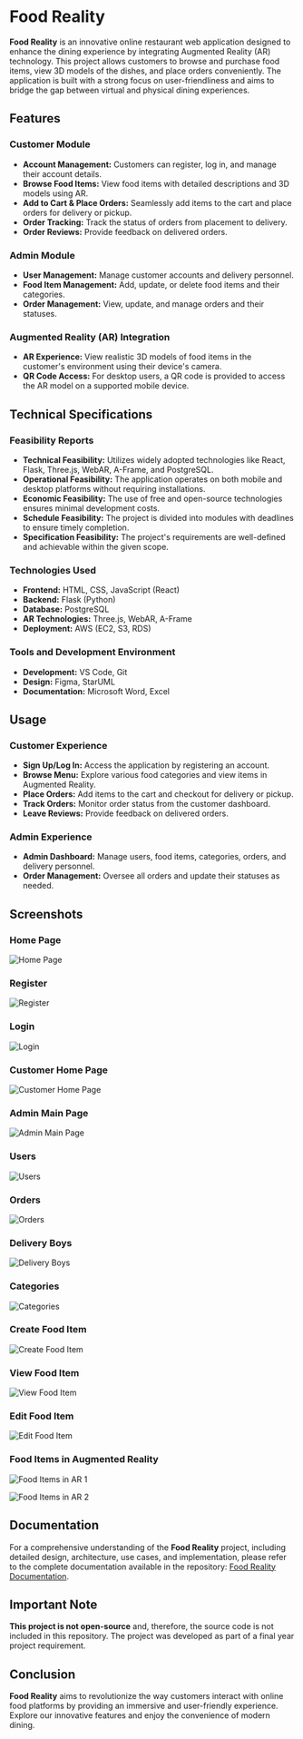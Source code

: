 # Food Reality

**Food Reality** is an innovative online restaurant web application designed to enhance the dining experience by integrating Augmented Reality (AR) technology. This project allows customers to browse and purchase food items, view 3D models of the dishes, and place orders conveniently. The application is built with a strong focus on user-friendliness and aims to bridge the gap between virtual and physical dining experiences.

## Features

### Customer Module

- **Account Management:** Customers can register, log in, and manage their account details.
- **Browse Food Items:** View food items with detailed descriptions and 3D models using AR.
- **Add to Cart & Place Orders:** Seamlessly add items to the cart and place orders for delivery or pickup.
- **Order Tracking:** Track the status of orders from placement to delivery.
- **Order Reviews:** Provide feedback on delivered orders.

### Admin Module

- **User Management:** Manage customer accounts and delivery personnel.
- **Food Item Management:** Add, update, or delete food items and their categories.
- **Order Management:** View, update, and manage orders and their statuses.

### Augmented Reality (AR) Integration

- **AR Experience:** View realistic 3D models of food items in the customer's environment using their device's camera.
- **QR Code Access:** For desktop users, a QR code is provided to access the AR model on a supported mobile device.

## Technical Specifications

### Feasibility Reports

- **Technical Feasibility:** Utilizes widely adopted technologies like React, Flask, Three.js, WebAR, A-Frame, and PostgreSQL.
- **Operational Feasibility:** The application operates on both mobile and desktop platforms without requiring installations.
- **Economic Feasibility:** The use of free and open-source technologies ensures minimal development costs.
- **Schedule Feasibility:** The project is divided into modules with deadlines to ensure timely completion.
- **Specification Feasibility:** The project's requirements are well-defined and achievable within the given scope.

### Technologies Used

- **Frontend:** HTML, CSS, JavaScript (React)
- **Backend:** Flask (Python)
- **Database:** PostgreSQL
- **AR Technologies:** Three.js, WebAR, A-Frame
- **Deployment:** AWS (EC2, S3, RDS)

### Tools and Development Environment

- **Development:** VS Code, Git
- **Design:** Figma, StarUML
- **Documentation:** Microsoft Word, Excel

## Usage

### Customer Experience

- **Sign Up/Log In:** Access the application by registering an account.
- **Browse Menu:** Explore various food categories and view items in Augmented Reality.
- **Place Orders:** Add items to the cart and checkout for delivery or pickup.
- **Track Orders:** Monitor order status from the customer dashboard.
- **Leave Reviews:** Provide feedback on delivered orders.

### Admin Experience

- **Admin Dashboard:** Manage users, food items, categories, orders, and delivery personnel.
- **Order Management:** Oversee all orders and update their statuses as needed.

## Screenshots

### Home Page

![Home Page](screenshots/home_page.png)

### Register

![Register](screenshots/register.png)

### Login

![Login](screenshots/login.png)

### Customer Home Page

![Customer Home Page](screenshots/customer_home_page.png)

### Admin Main Page

![Admin Main Page](screenshots/admin_main_page.png)

### Users

![Users](screenshots/users.png)

### Orders

![Orders](screenshots/orders.png)

### Delivery Boys

![Delivery Boys](screenshots/delivery_boys.png)

### Categories

![Categories](screenshots/categories.png)

### Create Food Item

![Create Food Item](screenshots/create_food_item.png)

### View Food Item

![View Food Item](screenshots/view_food_item.png)

### Edit Food Item

![Edit Food Item](screenshots/edit_food_item.png)

### Food Items in Augmented Reality

![Food Items in AR 1](screenshots/food_items_in_ar_1.png)

![Food Items in AR 2](screenshots/food_items_in_ar_2.png)

## Documentation

For a comprehensive understanding of the **Food Reality** project, including detailed design, architecture, use cases, and implementation, please refer to the complete documentation available in the repository: [Food Reality Documentation](Food%20Reality%20Documentation.pdf).

## Important Note

**This project is not open-source** and, therefore, the source code is not included in this repository. The project was developed as part of a final year project requirement.

## Conclusion

**Food Reality** aims to revolutionize the way customers interact with online food platforms by providing an immersive and user-friendly experience. Explore our innovative features and enjoy the convenience of modern dining.
